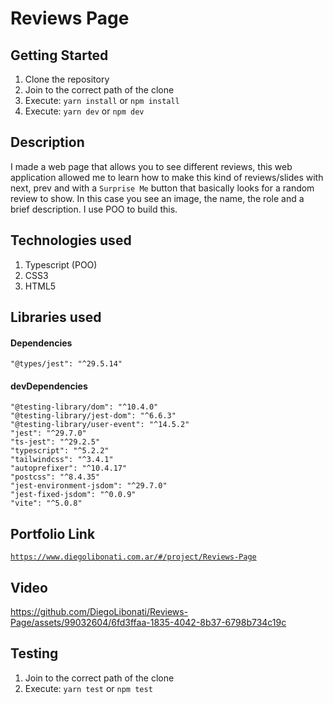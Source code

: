# Reviews Page

## Getting Started

1. Clone the repository
2. Join to the correct path of the clone
3. Execute: `yarn install` or `npm install`
4. Execute: `yarn dev` or `npm dev`

## Description

I made a web page that allows you to see different reviews, this web application allowed me to learn how to make this kind of reviews/slides with next, prev and with a `Surprise Me` button that basically looks for a random review to show. In this case you see an image, the name, the role and a brief description. I use POO to build this.

## Technologies used

1. Typescript (POO)
2. CSS3
3. HTML5

## Libraries used

#### Dependencies

```
"@types/jest": "^29.5.14"
```

#### devDependencies

```
"@testing-library/dom": "^10.4.0"
"@testing-library/jest-dom": "^6.6.3"
"@testing-library/user-event": "^14.5.2"
"jest": "^29.7.0"
"ts-jest": "^29.2.5"
"typescript": "^5.2.2"
"tailwindcss": "^3.4.1"
"autoprefixer": "^10.4.17"
"postcss": "^8.4.35"
"jest-environment-jsdom": "^29.7.0"
"jest-fixed-jsdom": "^0.0.9"
"vite": "^5.0.8"
```

## Portfolio Link

[`https://www.diegolibonati.com.ar/#/project/Reviews-Page`](https://www.diegolibonati.com.ar/#/project/Reviews-Page)

## Video

https://github.com/DiegoLibonati/Reviews-Page/assets/99032604/6fd3ffaa-1835-4042-8b37-6798b734c19c

## Testing

1. Join to the correct path of the clone
2. Execute: `yarn test` or `npm test`
